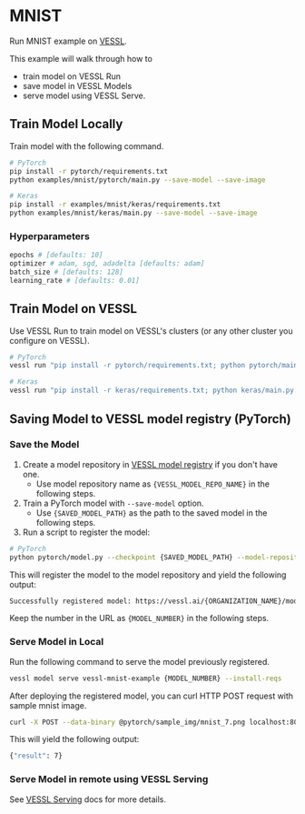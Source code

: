 # MNIST

Run MNIST example on [VESSL](https://vessl.ai).

This example will walk through how to
- train model on VESSL Run
- save model in VESSL Models
- serve model using VESSL Serve.

## Train Model Locally

Train model with the following command.
```sh
# PyTorch
pip install -r pytorch/requirements.txt
python examples/mnist/pytorch/main.py --save-model --save-image 

# Keras
pip install -r examples/mnist/keras/requirements.txt
python examples/mnist/keras/main.py --save-model --save-image 
```

### Hyperparameters
```sh
epochs # [defaults: 10]
optimizer # adam, sgd, adadelta [defaults: adam]
batch_size # [defaults: 128]
learning_rate # [defaults: 0.01]
```


## Train Model on VESSL

Use VESSL Run to train model on VESSL's clusters (or any other cluster you configure on VESSL).
```sh
# PyTorch
vessl run "pip install -r pytorch/requirements.txt; python pytorch/main.py --save-model --save-image"

# Keras
vessl run "pip install -r keras/requirements.txt; python keras/main.py --save-model --save-image"
```

## Saving Model to VESSL model registry (PyTorch)

### Save the Model
1. Create a model repository in [VESSL model registry](https://docs.vessl.ai/user-guide/model-registry/creating-a-model) if you don't have one.
    - Use model repository name as `{VESSL_MODEL_REPO_NAME}` in the following steps.
2. Train a PyTorch model with `--save-model` option.
    - Use `{SAVED_MODEL_PATH}` as the path to the saved model in the following steps.
3. Run a script to register the model:

```sh
# PyTorch
python pytorch/model.py --checkpoint {SAVED_MODEL_PATH} --model-repository {VESSL_MODEL_REPO_NAME}
```

This will register the model to the model repository and yield the following output:
```sh
Successfully registered model: https://vessl.ai/{ORGANIZATION_NAME}/models/{VESSL_MODEL_REPO_NAME}/{NUMBER}
```
Keep the number in the URL as `{MODEL_NUMBER}` in the following steps.

### Serve Model in Local

Run the following command to serve the model previously registered.
```sh
vessl model serve vessl-mnist-example {MODEL_NUMBER} --install-reqs
```

After deploying the registered model, you can curl HTTP POST request with sample mnist image.
```sh
curl -X POST --data-binary @pytorch/sample_img/mnist_7.png localhost:8000
```

This will yield the following output:
```sh
{"result": 7}
```

### Serve Model in remote using VESSL Serving
See [VESSL Serving](https://docs.vessl.ai/user-guide/serving) docs for more details.
